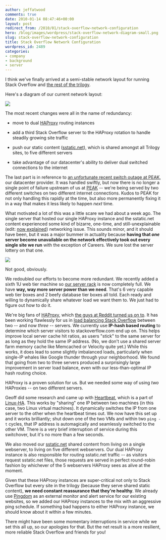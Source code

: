 ```yaml
---
author: jeffatwood
comments: true
date: 2010-01-14 08:47:46+00:00
layout: post
redirect_from: /2010/01/stack-overflow-network-configuration
hero: /blog/images/wordpress/stack-overflow-network-diagram-small.png
slug: stack-overflow-network-configuration
title: Stack Overflow Network Configuration
wordpress_id: 2489
categories:
- company
- background
- server
---
```



I think we've finally arrived at a semi-stable network layout for running Stack Overflow and [the rest of the trilogy](http://blog.stackoverflow.com/2009/05/the-stack-overflow-trilogy/).



Here's a diagram of our current network layout:



[![](/blog/images/wordpress/stack-overflow-network-diagram-small.png)](/blog/images/wordpress/stack-overflow-network-diagram.png)



The most recent changes were all in the name of redundancy:







  * move to dual [HAProxy](http://haproxy.1wt.eu/) routing instances

  * add a third Stack Overflow server to the HAProxy rotation to handle steadily growing site traffic

  * push our static content ([sstatic.net](http://sstatic.net)), which is shared amongst all Trilogy sites, to five different servers

  * take advantage of our datacenter's ability to deliver dual switched connections to the internet




The last part is in reference to [an unfortunate recent switch outage at PEAK](http://blog.stackoverflow.com/2009/10/stack-overflow-outage/), our datacenter provider. It was handled swiftly, but now there is no longer a single point of failure upstream of us at [PEAK](http://www.peakinternet.com/business/hosting/colocation-dedicated#) -- we're being served by two different switches on two different internet connections. Kudos to PEAK for not only handling this rapidly at the time, but also more permanently fixing it in a way that makes it less likely to happen _next_ time.



What motivated a lot of this was a little scare we had about a week ago. The single server that hosted our single HAProxy instance and the sstatic.net content experienced some kind of bizarre, one-time, and still-unexplainable (edit: [now explained](http://blog.stackoverflow.com/2010/01/six-whys-or-never-trust-your-network-switch/)) networking issue. This sounds minor, and it should have been, but it was a major bummer in actuality because **having that _one_ server become unavailable on the network effectively took out every single site we run** with the exception of Careers. We sure lost the server lottery on that one.



[![](http://blog.stackoverflow.com/wp-content/uploads/star-wars-fail.jpg)](http://www.shipmentoffail.com/fails/2008/01/star-wars-fail/)



Not good, obviously.



We redoubled our efforts to become more redundant. We recently added a sixth 1U web tier machine so [our server rack](http://blog.stackoverflow.com/2009/12/stack-overflow-rack-glamour-shots/) is now completely full. We have **way, way more server power than we need**. That's 6 very capable web tier boxes and 2 beefy database tier boxes all told. Each ready and willing to dynamically share whatever load we want them to. We just had to figure out how to do it.



We're big fans of [HAProxy](http://haproxy.1wt.eu/), which [the guys at Reddit turned us on to](http://blog.stackoverflow.com/2008/10/podcast-27/). It has been working flawlessly for us in [load balancing Stack Overflow](http://blog.stackoverflow.com/2009/09/load-balancing-stack-overflow/) between two -- and now _three_ -- servers. We currently use **IP-hash based routing** to determine which server visitors to stackoverflow.com end up on. This helps improve local server cache hit ratios, as users "stick" to the same server for as long as they hold the same IP address. (No, we don't use a shared server farm memory cache like Memcached or Velocity quite yet.) While this works, it does lead to some slightly imbalanced loads, particularly when single-IP whales like Google thunder through your neighborhood. We found that going from two to three servers produced a surprisingly large improvement in server load balance, even with our less-than-optimal IP hash routing choice.



HAProxy is a proven solution for us. But we needed some way of using _two_ HAProxies -- on two different servers.



Geoff did some research and came up with [Heartbeat](http://www.linux-ha.org/wiki/Heartbeat), which is a part of [Linux-HA](http://www.linux-ha.org/wiki/Main_Page). This works by "sharing" one IP between two machines (in this case, two Linux virtual machines). It dynamically switches the IP from one server to the other when the heartbeat times out. We now have this set up and it works brilliantly; shut down one of the two VMs and within two `ping -t` cycles, that IP address is automagically and seamlessly switched to the other VM. There is a very brief interruption of service during this switchover, but it's no more than a few seconds.



We also moved our [sstatic.net](http://sstatic.net) shared content from living on a single webserver, to living on five different webservers. Our dual HAProxy instance is also responsible for routing sstatic.net traffic -- as visitors request sstatic.net files, those requests are served in perfect round-robin fashion by whichever of the 5 webservers HAProxy sees as alive at the moment.



Given that these HAProxy instances are super-critical not only to Stack Overflow but every site in the trilogy (because they serve shared static content), **we need constant reassurance that they're healthy**. We already use [Pingdom](http://www.pingdom.com/) as an external monitor and alert service for our existing websites, so we added our HAProxy instances to the mix with an aggressive ping schedule. If something bad happens to either HAProxy instance, we should know about it within a few minutes.



There might have been some momentary interruptions in service while we set this all up, so our apologies for that. But the net result is a more resilient, more reliable Stack Overflow and friends for you!

